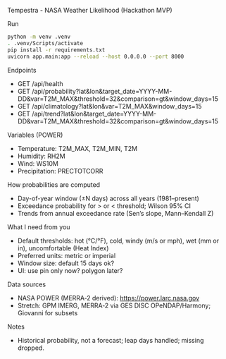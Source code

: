 Tempestra - NASA Weather Likelihood (Hackathon MVP)

Run
```bash
python -m venv .venv
. .venv/Scripts/activate
pip install -r requirements.txt
uvicorn app.main:app --reload --host 0.0.0.0 --port 8000
```

Endpoints
- GET /api/health
- GET /api/probability?lat&lon&target_date=YYYY-MM-DD&var=T2M_MAX&threshold=32&comparison=gt&window_days=15
- GET /api/climatology?lat&lon&var=T2M_MAX&window_days=15
- GET /api/trend?lat&lon&target_date=YYYY-MM-DD&var=T2M_MAX&threshold=32&comparison=gt&window_days=15

Variables (POWER)
- Temperature: T2M_MAX, T2M_MIN, T2M
- Humidity: RH2M
- Wind: WS10M
- Precipitation: PRECTOTCORR

How probabilities are computed
- Day-of-year window (±N days) across all years (1981–present)
- Exceedance probability for > or < threshold; Wilson 95% CI
- Trends from annual exceedance rate (Sen’s slope, Mann–Kendall Z)

What I need from you
- Default thresholds: hot (°C/°F), cold, windy (m/s or mph), wet (mm or in), uncomfortable (Heat Index)
- Preferred units: metric or imperial
- Window size: default 15 days ok?
- UI: use pin only now? polygon later?

Data sources
- NASA POWER (MERRA‑2 derived): https://power.larc.nasa.gov
- Stretch: GPM IMERG, MERRA‑2 via GES DISC OPeNDAP/Harmony; Giovanni for subsets

Notes
- Historical probability, not a forecast; leap days handled; missing dropped.

